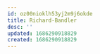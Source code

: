 ```yaml
---
id: oz00nioklh53yj2m9j6okde
title: Richard-Bandler
desc: ''
updated: 1686290918829
created: 1686290918829
---
```

